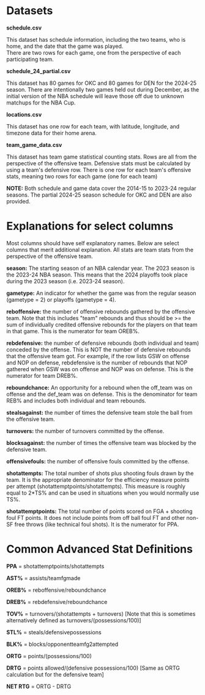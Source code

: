 # Datasets
**schedule.csv**

This dataset has schedule information, including the two teams, who is home, and the date that the game was played.  
There are two rows for each game, one from the perspective of each participating team.    


**schedule_24_partial.csv**

This dataset has 80 games for OKC and 80 games for DEN for the 2024-25 season. 
There are intentionally two games held out during December, as the initial version
of the NBA schedule will leave those off due to unknown matchups for the NBA Cup.  

**locations.csv**

This dataset has one row for each team, with latitude, longitude, and timezone data for their home arena. 

**team_game_data.csv**

This dataset has team game statistical counting stats.
Rows are all from the perspective of the offensive team. Defensive stats must be calculated by using a team's defensive row.
There is one row for each team's offensive stats, meaning two rows for each game (one for each team)



**NOTE:** Both schedule and game data cover the 2014-15 to 2023-24 regular seasons. The partial 2024-25 season schedule for OKC and DEN are also provided.

# Explanations for select columns

Most columns should have self explanatory names. Below are select columns that merit additional explanation. All stats are team stats from the perspective of the offensive team.

**season:** The starting season of an NBA calendar year. The 2023 season is the 2023-24 NBA season. This means that the 2024 playoffs took place during the 2023 season (i.e. 2023-24 season).

**gametype:** An indicator for whether the game was from the regular season (gametype = 2) or playoffs (gametype = 4).

**reboffensive:** the number of offensive rebounds gathered by the offensive team. Note that this includes "team" rebounds and thus should be >= the sum of individually credited offensive rebounds for the players on that team in that game. This is the numerator for team OREB%.

**rebdefensive:** the number of defensive rebounds (both individual and team) conceded by the offense. This is NOT the number of defensive rebounds that the offensive team got. For example, if the row lists GSW on offense and NOP on defense, rebdefensive is the number of rebounds that NOP gathered when GSW was on offense and NOP was on defense. This is the numerator for team DREB%.

**reboundchance:** An opportunity for a rebound when the off_team was on offense and the def_team was on defense. This is the denominator for team REB% and includes both individual and team rebounds.

**stealsagainst:** the number of times the defensive team stole the ball from the offensive team.

**turnovers:** the number of turnovers committed by the offense.

**blocksagainst:** the number of times the offensive team was blocked by the defensive team.

**offensivefouls:** the number of offensive fouls committed by the offense.

**shotattempts:** The total number of shots plus shooting fouls drawn by the team. It is the appropriate denominator for the efficiency measure points per attempt (shotattemptpoints/shotattempts). This measure is roughly equal to 2*TS% and can be used in situations when you would normally use TS%.

**shotattemptpoints:** The total number of points scored on FGA + shooting foul FT points. It does not include points from off ball foul FT and other non-SF free throws (like technical foul shots). It is the numerator for PPA.


# Common Advanced Stat Definitions 


**PPA** = shotattemptpoints/shotattempts

**AST%** = assists/teamfgmade

**OREB%** = reboffensive/reboundchance

**DREB%** = rebdefensive/reboundchance

**TOV%** = turnovers/(shotattempts + turnovers) [Note that this is sometimes alternatively defined as turnovers/(possessions/100)]

**STL%** = steals/defensivepossessions

**BLK%** = blocks/opponentteamfg2attempted

**ORTG** = points/(possessions/100)

**DRTG** = points allowed/(defensive possessions/100) [Same as ORTG calculation but for the defensive team]

**NET RTG** = ORTG - DRTG


